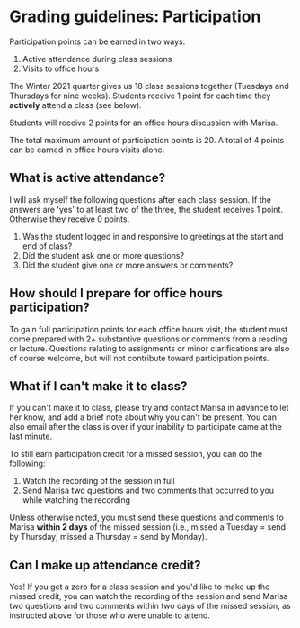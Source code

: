 # Grading guidelines: Participation

Participation points can be earned in two ways:

1. Active attendance during class sessions
2. Visits to office hours

The Winter 2021 quarter gives us 18 class sessions together (Tuesdays and Thursdays for nine weeks). Students receive 1 point for each time they **actively** attend a class (see below).

Students will receive 2 points for an office hours discussion with Marisa.

The total maximum amount of participation points is 20. A total of 4 points can be earned in office hours visits alone.

## What is active attendance?

I will ask myself the following questions after each class session. If the answers are 'yes' to at least two of the three, the student receives 1 point. Otherwise they receive 0 points.

1. Was the student logged in and responsive to greetings at the start and end of class?
2. Did the student ask one or more questions?
3. Did the student give one or more answers or comments?

## How should I prepare for office hours participation?

To gain full participation points for each office hours visit, the student must come prepared with 2+ substantive questions or comments from a reading or lecture. Questions relating to assignments or minor clarifications are also of course welcome, but will not contribute toward participation points.

## What if I can't make it to class?

If you can't make it to class, please try and contact Marisa in advance to let her know, and add a brief note about why you can't be present. You can also email after the class is over if your inability to participate came at the last minute.

To still earn participation credit for a missed session, you can do the following:

1. Watch the recording of the session in full
2. Send Marisa two questions and two comments that occurred to you while watching the recording

Unless otherwise noted, you must send these questions and comments to Marisa **within 2 days** of the missed session (i.e., missed a Tuesday = send by Thursday; missed a Thursday = send by Monday).

## Can I make up attendance credit?
Yes! If you get a zero for a class session and you'd like to make up the missed credit, you can watch the recording of the session and send Marisa two questions and two comments within two days of the missed session, as instructed above for those who were unable to attend.
